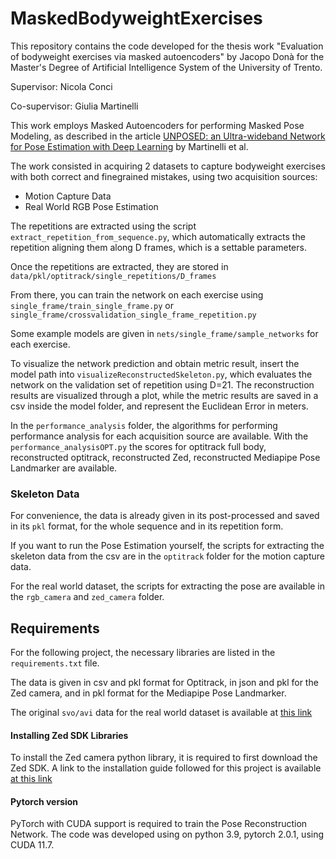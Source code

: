 # MaskedBodyweightExercises
This repository contains the code developed for the thesis work "Evaluation of bodyweight exercises
via masked autoencoders" by Jacopo Donà for the Master's Degree of Artificial Intelligence System of the University of Trento. 

Supervisor: Nicola Conci

Co-supervisor: Giulia Martinelli

This work employs Masked Autoencoders for performing Masked Pose Modeling, as described in the article 
[UNPOSED: an Ultra-wideband Network for Pose Estimation with Deep Learning](https://ieeexplore.ieee.org/abstract/document/10180019) by Martinelli et al.

The work consisted in acquiring 2 datasets to capture bodyweight exercises with both correct and finegrained mistakes, using two acquisition sources:
- Motion Capture Data
- Real World RGB Pose Estimation

The repetitions are extracted using the script `extract_repetition_from_sequence.py`, which automatically extracts the repetition aligning them along D frames, which is a settable parameters.

Once the repetitions are extracted, they are stored in `data/pkl/optitrack/single_repetitions/D_frames`

From there, you can train the network on each exercise using `single_frame/train_single_frame.py` or `single_frame/crossvalidation_single_frame_repetition.py`

Some example models are given in `nets/single_frame/sample_networks` for each exercise.

To visualize the network prediction and obtain metric result, insert the model path into `visualizeReconstructedSkeleton.py`, which evaluates the network on the validation set of repetition using D=21.
The reconstruction results are visualized through a plot, while the metric results are saved in a csv inside the model folder, and represent the Euclidean Error in meters.

In the `performance_analysis` folder, the algorithms for performing performance analysis for each acquisition source are available. With the `performance_analysisOPT.py`
the scores for optitrack full body, reconstructed optitrack, reconstructed Zed, reconstructed Mediapipe Pose Landmarker are available.

### Skeleton Data
For convenience, the data is already given in its post-processed and saved in its `pkl` format, for the whole sequence and in its repetition form.

If you want to run the Pose Estimation yourself, the scripts for extracting the skeleton data from the csv are in the `optitrack` folder for the motion capture data.

For the real world dataset, the scripts for extracting the pose are available in the `rgb_camera` and `zed_camera` folder.

## Requirements
For the following project, the necessary libraries are listed in the `requirements.txt` file.

The data is given in csv and pkl format for Optitrack, in json and pkl for the Zed camera, and in pkl format for the Mediapipe Pose Landmarker.

The original `svo/avi` data for the real world dataset is available at [this link](https://drive.google.com/file/d/1AdAoApxBWlPRum7dWsfsg7UtSeeGK6QW/view?usp=sharing)

#### Installing Zed SDK Libraries
To install the Zed camera python library, it is required to first download the Zed SDK.
A link to the installation guide followed for this project is available [at this link](https://www.stereolabs.com/docs/app-development/python/install)

#### Pytorch version
PyTorch with CUDA support is required to train the Pose Reconstruction Network. The code was developed using on python 3.9, pytorch 2.0.1, using CUDA 11.7.
